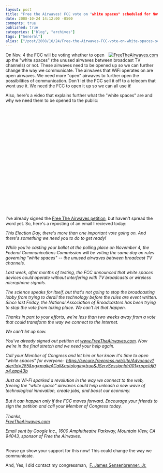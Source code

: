 ```yaml
---
layout: post
title: "Free the Airwaves! FCC vote on "white spaces" scheduled for Nov. 4!"
date: 2008-10-24 14:12:00 -0500
comments: true
published: true
categories: ["blog", "archives"]
tags: ["General"]
alias: ["/post/2008/10/24/Free-the-Airwaves-FCC-vote-on-white-spaces-scheduled-for-Nov-4", "/post/2008/10/24/free-the-airwaves-fcc-vote-on-white-spaces-scheduled-for-nov-4"]
---
```

<!-- more -->
<div style="float: right">
<a href="http://www.freetheairwaves.com/"><img src="http://www.freetheairwaves.com/images/blog_badges/badge2_rev.jpg" border="0" alt="FreeTheAirwaves.com" /></a>
</div>
<p>
On Nov. 4 the FCC will be voting whether to open up the &quot;white spaces&quot; (the unused airwaves between broadcast TV channels) or not. These airwaves need to be opened up so we can further change the way we communicate. The airwaves that WiFi operates on are open airwaves. We need more &quot;open&quot; airwaves to further open the possibilities of communication. Don&#39;t let the FCC sell it off to a telecom that wont use it. We need the FCC to open it up so we can all use it!
</p>
<p>
Also, here&#39;s a video that explains further what the &quot;white spaces&quot; are and why we need them to be opened to the public:
</p>
<div>
<object classid="clsid:d27cdb6e-ae6d-11cf-96b8-444553540000" codebase="http://download.macromedia.com/pub/shockwave/cabs/flash/swflash.cab#version=6,0,40,0" width="425" height="344">
	<param name="width" value="425" />
	<param name="height" value="344" />
	<param name="allowfullscreen" value="true" />
	<param name="src" value="http://www.youtube.com/v/3YViVGwf-Bc&amp;color1=0xb1b1b1&amp;color2=0xcfcfcf&amp;fs=1" />
	<embed type="application/x-shockwave-flash" width="425" height="344" allowfullscreen="true" src="http://www.youtube.com/v/3YViVGwf-Bc&amp;color1=0xb1b1b1&amp;color2=0xcfcfcf&amp;fs=1"></embed>
</object>
</div>
<p>
I&#39;ve already signed the <a href="http://www.FreeTheAirwaves.com">Free The Airwaves petition</a>, but haven&#39;t spread the word yet. So, here&#39;s a reposting of an email I recieved today: 
</p>
<p>
<em>This Election Day, there&#39;s more than one important vote going on. And there&#39;s something we need you to do to get ready!</em>
</p>
<p>
<em>While you&#39;re casting your ballot at the polling place on November 4, the Federal Communications Commission will be voting the same day on rules governing &quot;white spaces&quot; -- the unused airwaves between broadcast TV channels.</em>
</p>
<p>
<em>Last week, after months of testing, the FCC announced that white spaces devices could operate without interfering with TV broadcasts or wireless microphone signals.</em>
</p>
<p>
<em>The science speaks for itself, but that&#39;s not going to stop the broadcasting lobby from trying to derail the technology before the rules are event written. Since last Friday, the National Association of Broadcasters has been trying to stop the vote from taking place. We can&#39;t let that happen.</em>
</p>
<p>
<em>Thanks in part to your efforts, we&#39;re less than two weeks away from a vote that could transform the way we connect to the Internet.</em>
</p>
<p>
<em>We can&#39;t let up now.</em>
</p>
<p>
<em>You&#39;ve already signed out petition at <a href="http://www.FreeTheAirwaves.com">www.FreeTheAirwaves.com</a>. Now we&#39;re in the final stretch and we need your help again.</em>
</p>
<p>
<em>Call your Member of Congress and let him or her know it&#39;s time to open &quot;white spaces&quot; for everyone:&nbsp; <a href="https://secure.freepress.net/site/Advocacy?alertId=285&amp;pg=makeACall&amp;autologin=true&amp;JServSessionIdr001=rppctdj0p4.app43b">https://secure.freepress.net/site/Advocacy?alertId=285&amp;pg=makeACall&amp;autologin=true&amp;JServSessionIdr001=rppctdj0p4.app43b</a></em>
</p>
<p>
<em>Just as Wi-Fi sparked a revolution in the way we connect to the web, freeing the &quot;white space&quot; airwaves could help unleash a new wave of technological innovation, create jobs, and boost our economy.<br />
<br />
But it can happen only if the FCC moves forward. Encourage your friends to sign the petition and call your Member of Congress today.<br />
<br />
Thanks,<br />
<a href="http://www.FreeTheAirwaves.com">FreeTheAirwaves.com</a></em>
</p>
<p>
<em>Email sent by Google Inc., 1600 Amphitheatre Parkway, Mountain View, CA 94043, sponsor of Free the Airwaves. </em>
</p>
<p>
<br />
Please go show your support for this now! This could change the way we communicate.
</p>
<p>
And, Yes, I did contact my congressman,&nbsp; <a href="http://sensenbrenner.house.gov/email_zip.htm">F. James Sensenbrenner, Jr.</a>
</p>
